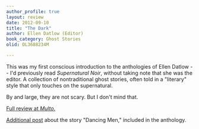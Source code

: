 ```yaml
---
author_profile: true
layout: review
date: 2012-09-10
title: "The Dark"
author: Ellen Datlow (Editor)
book_category: Ghost Stories
olid: OL3688234M

---
```

This was my first conscious introduction to the anthologies of Ellen Datlow -- I'd previously read *Supernatural Noir*, without taking note that she was the editor. A collection of nontraditional ghost stories, often told in a "literary" style that only touches on the supernatural.

By and large, they are not scary. But I don't mind that. 

[Full review at *Multo*.](https://multoghost.wordpress.com/2012/09/10/reading-the-dark/)

[Additional post](https://multoghost.wordpress.com/2012/09/07/dancing-men/) about the story "Dancing Men," included in the anthology.

